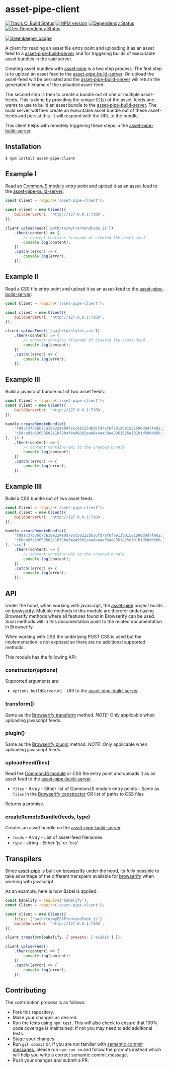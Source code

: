 <!-- TITLE/ -->

<h1>asset-pipe-client</h1>

<!-- /TITLE -->


<!-- BADGES/ -->

<span class="badge-travisci"><a href="http://travis-ci.org/asset-pipe/asset-pipe-client" title="Check this project's build status on TravisCI"><img src="https://img.shields.io/travis/asset-pipe/asset-pipe-client/master.svg" alt="Travis CI Build Status" /></a></span>
<span class="badge-npmversion"><a href="https://npmjs.org/package/asset-pipe-client" title="View this project on NPM"><img src="https://img.shields.io/npm/v/asset-pipe-client.svg" alt="NPM version" /></a></span>
<span class="badge-daviddm"><a href="https://david-dm.org/asset-pipe/asset-pipe-client" title="View the status of this project's dependencies on DavidDM"><img src="https://img.shields.io/david/asset-pipe/asset-pipe-client.svg" alt="Dependency Status" /></a></span>
<span class="badge-daviddmdev"><a href="https://david-dm.org/asset-pipe/asset-pipe-client#info=devDependencies" title="View the status of this project's development dependencies on DavidDM"><img src="https://img.shields.io/david/dev/asset-pipe/asset-pipe-client.svg" alt="Dev Dependency Status" /></a></span>

<!-- /BADGES -->


[![Greenkeeper badge](https://badges.greenkeeper.io/asset-pipe/asset-pipe-client.svg)](https://greenkeeper.io/)

A client for reading an asset file entry point and uploading it as an asset feed to a [asset-pipe-build-server][asset-pipe-build-server]
and for triggering builds of executable asset bundles in the said server.

Creating asset bundles with [asset-pipe][asset-pipe] is a two step process. The first step is to upload
an asset feed to the [asset-pipe-build-server][asset-pipe-build-server]. On upload the asset-feed
will be persisted and the [asset-pipe-build-server][asset-pipe-build-server] will return the generated
filename of the uploaded asset-feed.

The second step is then to create a bundle out of one or multiple asset-feeds. This is done by providing
the unique ID(s) of the asset-feeds one wants to use to build an asset bundle to the
[asset-pipe-build-server][asset-pipe-build-server]. The build server will then create an executable asset
bundle out of these asset-feeds and persist this. It will respond with the URL to the bundle.

This client helps with remotely triggering these steps in the [asset-pipe-build-server][asset-pipe-build-server].


## Installation

```bash
$ npm install asset-pipe-client
```

## Example I

Read an [CommonJS module][commonjs] entry point and upload it as an asset-feed to the
[asset-pipe-build-server][asset-pipe-build-server]:

```js
const Client = require('asset-pipe-client');

const client = new Client({
    buildServerUri: 'http://127.0.0.1:7100',
});

client.uploadFeed(['path/to/myFrontendCode.js'])
    .then((content) => {
        // content contains filename of created the asset-feed
        console.log(content);
    })
    .catch((error) => {
        console.log(error);
    });
```

## Example II

Read a CSS file entry point and upload it as an asset-feed to the
[asset-pipe-build-server][asset-pipe-build-server]:

```js
const Client = require('asset-pipe-client');

const client = new Client({
    buildServerUri: 'http://127.0.0.1:7100',
});

client.uploadFeed(['/path/to/styles.css'])
    .then((content) => {
        // content contains filename of created the asset-feed
        console.log(content);
    })
    .catch((error) => {
        console.log(error);
    });
```

## Example III

Build a javascript bundle out of two asset feeds:

```js
const Client = require('asset-pipe-client');
const client = new Client({
    buildServerUri: 'http://127.0.0.1:7100',
});

bundle.createRemoteBundle([
    'f09a737b36b7ca19a224e0d78cc50222d636fd7af6f7913b01521590d0d7fe02.json',
    'c50ca03a63650502e1b72baf4e493d2eaa0e4aa38aa2951825e101b1d6ddb68b.json'
], 'js')
    .then((content) => {
        // content contains URI to the created bundle
        console.log(content);
    })
    .catch((error) => {
        console.log(error);
    });
```

## Example IIII

Build a CSS bundle out of two asset feeds:

```js
const Client = require('asset-pipe-client');
const client = new Client({
    buildServerUri: 'http://127.0.0.1:7100',
});

bundle.createRemoteBundle([
    'f09a737b36b7ca19a224e0d78cc50222d636fd7af6f7913b01521590d0d7fe02.json',
    'c50ca03a63650502e1b72baf4e493d2eaa0e4aa38aa2951825e101b1d6ddb68b.json'
], 'css')
    .then((content) => {
        // content contains URI to the created bundle
        console.log(content);
    })
    .catch((error) => {
        console.log(error);
    });
```

## API

Under the hood, when working with javascript, the [asset-pipe][asset-pipe] project builds on [browserify][Browserify]. 
Multiple methods in this module are therefor underlaying Browserify methods where all features found in Browserify can
be used. Such methods will in this documentation point to the related documentation in Browserify.

When working with CSS the underlying POST CSS is used but the implementation is not exposed so there are no additional supported methods.

This module has the following API:

### constructor(options)

Supported arguments are:

 * `options.buildServerUri` - URI to the [asset-pipe-build-server][asset-pipe-build-server]

### transform()

Same as the [Browserify transform][browserify-transform] method.
*NOTE:* Only applicable when uploading javascript feeds.

### plugin()

Same as the [Browserify plugin][browserify-plugin] method.
*NOTE:* Only applicable when uploading javascript feeds.

### uploadFeed(files)

Read the [CommonJS module][commonjs] or CSS file entry point and uploads it as an asset feed to the [asset-pipe-build-server][asset-pipe-build-server].

 * `files` - Array - Either list of CommonJS module entry points - Same as `files` in the [Browserify constructor][browserify-opts] OR list of paths to CSS files

Returns a promise.

### createRemoteBundle(feeds, type)

Creates an asset bundle on the [asset-pipe-build-server][asset-pipe-build-server].

 * `feeds` - Array - List of asset-feed filenames.
 * `type` - string - Either 'js' or 'css'

## Transpilers

Since [asset-pipe][asset-pipe] is built on [browserify][Browserify] under the hood, its fully possible
to take advantage of the different transpiers available for [browserify][Browserify] when working with javascript.

As an example, here is how Babel is applied:

```js
const babelify = require('babelify');
const Client = require('asset-pipe-client');

const client = new Client({
    files: ['path/to/myES6FrontendCode.js']
    buildServerUri: 'http://127.0.0.1:7100',
});

client.transform(babelify, { presets: ['es2015'] });

client.uploadFeed()
    .then((content) => {
        console.log(content);
    })
    .catch((error) => {
        console.log(error);
    });
```

## Contributing

The contribution process is as follows:

- Fork this repository.
- Make your changes as desired.
- Run the tests using `npm test`. This will also check to ensure that 100% code coverage is maintained. If not you may need to add additional tests.
- Stage your changes.
- Run `git commit` or, if you are not familiar with [semantic commit messages](https://docs.google.com/document/d/1QrDFcIiPjSLDn3EL15IJygNPiHORgU1_OOAqWjiDU5Y/edit), please run `npm run cm` and follow the prompts instead which will help you write a correct semantic commit message.
- Push your changes and submit a PR.

[commonjs]: https://nodejs.org/docs/latest/api/modules.html
[asset-pipe]: https://github.com/asset-pipe
[asset-pipe-build-server]: https://github.com/asset-pipe/asset-pipe-build-server
[browserify]: https://github.com/substack/node-browserify
[browserify-opts]: https://github.com/substack/node-browserify#browserifyfiles--opts
[browserify-plugin]: https://github.com/substack/node-browserify#bpluginplugin-opts
[browserify-transform]: https://github.com/substack/node-browserify#btransformtr-opts

